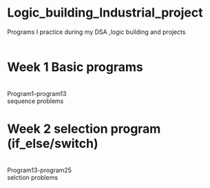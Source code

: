# Logic_building_Industrial_project
Programs I practice during my DSA ,logic building and projects
<br>
<br>
 
 # Week 1 Basic programs
 <br>
 Program1-program13<br>
 sequence problems
<br>
 
 # Week 2 selection program (if_else/switch)
 <br>
 Program13-program25<br>
 selction problems
<br>
 